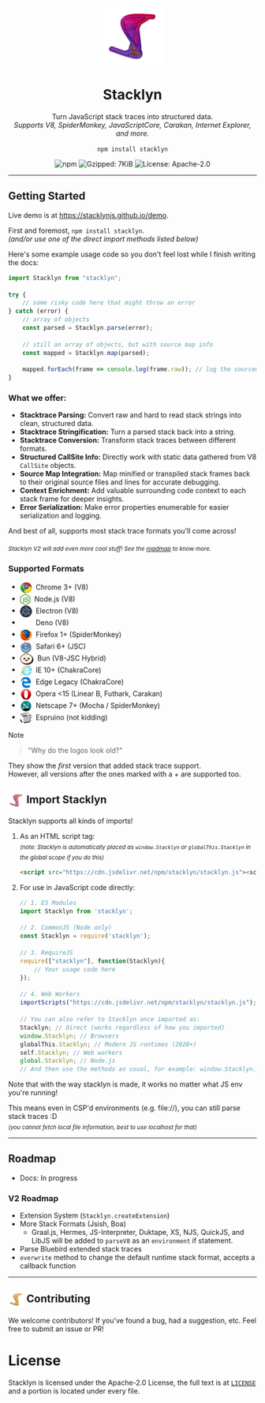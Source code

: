 <p align="center">
    <img src="https://raw.githubusercontent.com/stacklynjs/stacklyn/main/images/stacklyn/Gradient.png" height="120">
</p>

<h1 align="center">Stacklyn</h1>

<p align="center">
  Turn JavaScript stack traces into structured data.
  <br>
  <i>Supports V8, SpiderMonkey, JavaScriptCore, Carakan, Internet Explorer, and more.</i>
</p>

<p align="center"><code>npm install stacklyn</code></p>

<p align="center">
    <img src="https://img.shields.io/npm/v/stacklyn" alt="npm">
    <img src="https://img.shields.io/bundlephobia/minzip/stacklyn?label=Gzipped&color=4c5eb4" alt="Gzipped: 7KiB">
    <img src="https://img.shields.io/badge/License-Apache--2.0-4B0082?style=flat" alt="License: Apache-2.0">
</p>

---

## Getting Started

Live demo is at https://stacklynjs.github.io/demo.

First and foremost, `npm install stacklyn`.  
*(and/or use one of the direct import methods listed below)*  

Here's some example usage code so you don't feel lost while I finish writing the docs:

```js
import Stacklyn from "stacklyn";

try {
    // some risky code here that might throw an error
} catch (error) {
    // array of objects
    const parsed = Stacklyn.parse(error);

    // still an array of objects, but with source map info
    const mapped = Stacklyn.map(parsed);

    mapped.forEach(frame => console.log(frame.raw)); // log the sourcemapped stack frames
}
```

### What we offer:
- **Stacktrace Parsing:** Convert raw and hard to read stack strings into clean, structured data.
- **Stacktrace Stringification:** Turn a parsed stack back into a string.
- **Stacktrace Conversion:** Transform stack traces between different formats.
- **Structured CallSite Info:** Directly work with static data gathered from V8 `CallSite` objects.
- **Source Map Integration:** Map minified or transpiled stack frames back to their original source files and lines for accurate debugging.
- **Context Enrichment:** Add valuable surrounding code context to each stack frame for deeper insights.
- **Error Serialization:** Make error properties enumerable for easier serialization and logging.

And best of all, supports most stack trace formats you'll come across!

<sub>*Stacklyn V2 will add even more cool stuff! See the [roadmap](#roadmap) to know more.*</sub>

### Supported Formats
- <img height="24" src="https://raw.githubusercontent.com/stacklynjs/stacklyn/main/images/chrome.png"  align="center">&nbsp; Chrome 3+ (V8)
- <img height="24" src="https://raw.githubusercontent.com/stacklynjs/stacklyn/main/images/node.svg"  align="center">&nbsp; Node.js (V8)
- <img height="24" src="https://raw.githubusercontent.com/stacklynjs/stacklyn/main/images/electron.svg"  align="center">&nbsp; Electron (V8)
- <img height="24" src="https://raw.githubusercontent.com/stacklynjs/stacklyn/main/images/deno.svg"  align="center">&nbsp; Deno (V8)
- <img height="24" src="https://raw.githubusercontent.com/stacklynjs/stacklyn/main/images/firefox.png"  align="center">&nbsp; Firefox 1+ (SpiderMonkey)
- <img height="24" src="https://raw.githubusercontent.com/stacklynjs/stacklyn/main/images/safari.png"  align="center">&nbsp; Safari 6+ (JSC)
- <img height="24" src="https://raw.githubusercontent.com/stacklynjs/stacklyn/main/images/bun.svg"  align="center">&nbsp; Bun (V8-JSC Hybrid)
- <img height="24" src="https://raw.githubusercontent.com/stacklynjs/stacklyn/main/images/ie.png"  align="center">&nbsp; IE 10+ (ChakraCore)
- <img height="24" src="https://raw.githubusercontent.com/stacklynjs/stacklyn/main/images/edge.png"  align="center">&nbsp; Edge Legacy (ChakraCore)
- <img height="24" src="https://raw.githubusercontent.com/stacklynjs/stacklyn/main/images/opera.png"  align="center">&nbsp; Opera \<15 (Linear B, Futhark, Carakan)
- <img height="24" src="https://raw.githubusercontent.com/stacklynjs/stacklyn/main/images/netscape.png"  align="center">&nbsp; Netscape 7+ (Mocha / SpiderMonkey)
- <img height="24" src="https://raw.githubusercontent.com/stacklynjs/stacklyn/main/images/espruino.png"  align="center">&nbsp; Espruino (not kidding)

> [!NOTE]  
> > "Why do the logos look old?"
>  
> They show the *first* version that added stack trace support.  
> However, all versions after the ones marked with a + are supported too.

## <img src="https://raw.githubusercontent.com/stacklynjs/stacklyn/main/images/stacklyn/Red.png"  height="32" align="center"> Import Stacklyn
Stacklyn supports all kinds of imports!
1. As an HTML script tag:  
  <sub>*(note: Stacklyn is automatically placed as `window.Stacklyn` or `globalThis.Stacklyn` in the global scope if you do this)*</sub>
    ```html
    <script src="https://cdn.jsdelivr.net/npm/stacklyn/stacklyn.js"><script>
    ```
   
1. For use in JavaScript code directly:
    ```js
    // 1. ES Modules
    import Stacklyn from 'stacklyn';
    
    // 2. CommonJS (Node only)
    const Stacklyn = require('stacklyn');
    
    // 3. RequireJS
    require(["stacklyn"], function(Stacklyn){
        // Your usage code here
    });
  
    // 4. Web Workers
    importScripts("https://cdn.jsdelivr.net/npm/stacklyn/stacklyn.js");

    // You can also refer to Stacklyn once imported as:
    Stacklyn; // Direct (works regardless of how you imported)
    window.Stacklyn; // Browsers
    globalThis.Stacklyn; // Modern JS runtimes (2020+)
    self.Stacklyn; // Web workers
    global.Stacklyn; // Node.js
    // And then use the methods as usual, for example: window.Stacklyn.parse(myError);
    ```
    
Note that with the way stacklyn is made, it works no matter what JS env you're running! 

This means even in CSP'd environments (e.g. file://), you can still parse stack traces :D  
<sub>*(you cannot fetch local file information, best to use localhost for that)*</sub>

---
## Roadmap
- Docs: In progress

### V2 Roadmap
- Extension System (`Stacklyn.createExtension`)
- More Stack Formats (Jsish, Boa)
  - Graal.js, Hermes, JS-Interpreter, Duktape, XS, NJS, QuickJS, and LibJS will be added to `parseV8` as an `environment` if statement.
- Parse Bluebird extended stack traces
- `overwrite` method to change the default runtime stack format, accepts a callback function
---

## <img src="https://raw.githubusercontent.com/stacklynjs/stacklyn/main/images/stacklyn/Gold.png"  height="32" align="center"> Contributing
We welcome contributors!
If you've found a bug, had a suggestion, etc. Feel free to submit an issue or PR!

# License
Stacklyn is licensed under the Apache-2.0 License, the full text is at [`LICENSE`](/LICENSE) and a portion is located under every file.